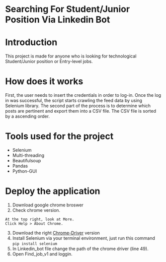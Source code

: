 # Searching For Student/Junior Position Via Linkedin Bot

# Introduction
This project is made for anyone who is looking for technological Student/Junior position or Entry-level jobs.

# How does it works
First, the user needs to insert the credentials in order to log-in. Once the log in was successful, the script starts crawling the feed data by using Selenium library. The second part of the process is to determine which posts are pertinent and export them into a CSV file. The CSV file is sorted by a ascending order.

# Tools used for the project
* Selenium
* Multi-threading
* Beautifulsoup
* Pandas
* Python-GUI

# Deploy the application

  1. Download google chrome broswer
  2. Check chrome version.
  
    At the top right, look at More.
    Click Help > About Chrome.
  3. Download the right <a href="https://chromedriver.chromium.org/">Chrome-Driver<a> version  
  4. Install Selenium via your terminal environment, just run this command ```` pip install selenium ````
  5. In Linkedin_bot file change the path of the chrome driver (line 49).
  6. Open Find_job_v1 and loggin.
  
  



  
  
